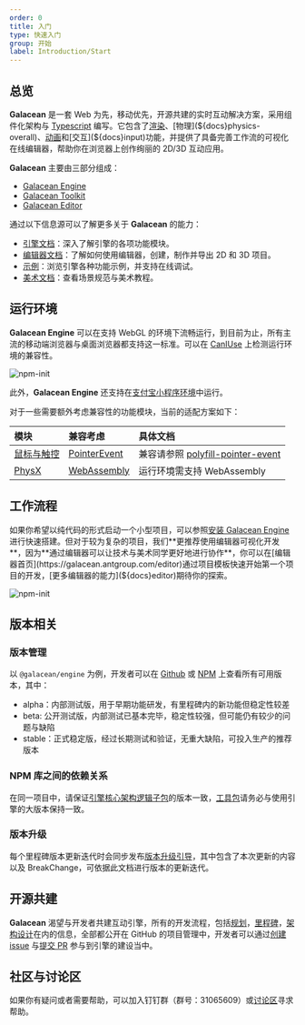 ```yaml
---
order: 0
title: 入门
type: 快速入门
group: 开始
label: Introduction/Start
---
```


## 总览

**Galacean** 是一套 Web 为先，移动优先，开源共建的实时互动解决方案，采用组件化架构与 [Typescript](https://www.typescriptlang.org/) 编写。它包含了[渲染](${docs}material-PBR)、[物理](${docs}physics-overall)、[动画](${docs}animator)和[交互](${docs}input)功能，并提供了具备完善工作流的可视化在线编辑器，帮助你在浏览器上创作绚丽的 2D/3D 互动应用。

**Galacean** 主要由三部分组成：

- [Galacean Engine](https://github.com/galacean/engine)
- [Galacean Toolkit](https://github.com/galacean/engine-toolkit)
- [Galacean Editor](https://galacean.antgroup.com/editor)

通过以下信息源可以了解更多关于 **Galacean** 的能力：

- [引擎文档](${docs}install)：深入了解引擎的各项功能模块。
- [编辑器文档](${docs}editor)：了解如何使用编辑器，创建，制作并导出 2D 和 3D 项目。
- [示例](https://antg.antgroup.com/#/examples/latest/background)：浏览引擎各种功能示例，并支持在线调试。
- [美术文档](${docs}artist-scene-standard)：查看场景规范与美术教程。

## 运行环境

**Galacean Engine** 可以在支持 WebGL 的环境下流畅运行，到目前为止，所有主流的移动端浏览器与桌面浏览器都支持这一标准。可以在 [CanIUse](https://caniuse.com/?search=webgl) 上检测运行环境的兼容性。

![npm-init](https://mdn.alipayobjects.com/huamei_jvf0dp/afts/img/A*6L31Qa7bpXkAAAAAAAAAAAAADleLAQ/original)

此外，**Galacean Engine** 还支持在[支付宝小程序环境](${docs}miniprogram)中运行。

对于一些需要额外考虑兼容性的功能模块，当前的适配方案如下：

| 模块                            | 兼容考虑                                                 | 具体文档                                                                               |
| :------------------------------ | :------------------------------------------------------- | :------------------------------------------------------------------------------------- |
| [鼠标与触控](${docs}input)      | [PointerEvent](https://caniuse.com/?search=PointerEvent) | 兼容请参照 [polyfill-pointer-event](https://github.com/galacean/polyfill-pointer-event) |
| [PhysX](${docs}physics-overall) | [WebAssembly](https://caniuse.com/?search=wasm)          | 运行环境需支持 WebAssembly                                            |

## 工作流程

如果你希望以纯代码的形式启动一个小型项目，可以参照[安装 Galacean Engine](${docs}install) 进行快速搭建。但对于较为复杂的项目，我们**更推荐使用编辑器可视化开发**，因为**通过编辑器可以让技术与美术同学更好地进行协作**，你可以在[编辑器首页](https://galacean.antgroup.com/editor)通过项目模板快速开始第一个项目的开发，[更多编辑器的能力](${docs}editor)期待你的探索。

![npm-init](https://mdn.alipayobjects.com/huamei_jvf0dp/afts/img/A*sxnlS6r_q-0AAAAAAAAAAAAADleLAQ/original)

## 版本相关

### 版本管理

以 `@galacean/engine` 为例，开发者可以在 [Github](https://github.com/galacean/engine/releases) 或 [NPM](https://www.npmjs.com/package/@galacean/engine?activeTab=versions) 上查看所有可用版本，其中：

- alpha：内部测试版，用于早期功能研发，有里程碑内的新功能但稳定性较差
- beta: 公开测试版，内部测试已基本完毕，稳定性较强，但可能仍有较少的问题与缺陷
- stable：正式稳定版，经过长期测试和验证，无重大缺陷，可投入生产的推荐版本

### NPM 库之间的依赖关系

在同一项目中，请保证[引擎核心架构逻辑子包](https://github.com/galacean/engine/tree/main/packages)的版本一致，[工具包](https://github.com/galacean/engine-toolkit)请务必与使用引擎的大版本保持一致。

### 版本升级

每个里程碑版本更新迭代时会同步发布[版本升级引导](https://github.com/galacean/engine/wiki/Migration-Guide)，其中包含了本次更新的内容以及 BreakChange，可依据此文档进行版本的更新迭代。

## 开源共建

**Galacean** 渴望与开发者共建互动引擎，所有的开发流程，包括[规划](https://github.com/galacean/engine/projects?query=is%3Aopen)，[里程碑](https://github.com/galacean/engine/milestones)，[架构设计](https://github.com/galacean/engine/wiki/Physical-system-design)在内的信息，全部都公开在 GitHub 的项目管理中，开发者可以通过[创建 issue](https://docs.github.com/zh/issues/tracking-your-work-with-issues/creating-an-issue) 与[提交 PR](https://docs.github.com/zh/pull-requests/collaborating-with-pull-requests/proposing-changes-to-your-work-with-pull-requests/creating-a-pull-request-from-a-fork) 参与到引擎的建设当中。

## 社区与讨论区

如果你有疑问或者需要帮助，可以加入钉钉群（群号：31065609）或[讨论区](https://github.com/orgs/galacean/discussions)寻求帮助。
